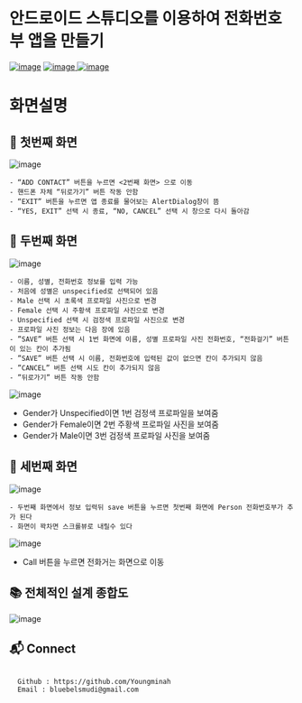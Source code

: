  
# 안드로이드 스튜디오를 이용하여 전화번호부 앱을 만들기
[![image](https://img.shields.io/badge/Build-Gradle%205.1.1-yellowgreen)](https://gradle.org/) 
[![image](https://img.shields.io/badge/Android%20SDK-API%2029%3A%20Android%209.%2B-brightgreen) ](https://developer.android.com/studio/?gclid=CjwKCAjwh7H7BRBBEiwAPXjadjupXKrLjEJYAGBpFkUAfz0EV5_K5790QOU1YjOq933gNe1xoCs6IhoCKXQQAvD_BwE&gclsrc=aw.ds)
[![image](https://img.shields.io/badge/Language-Java-orange)](https://www.java.com/ko/)




# 화면설명

## :memo: 첫번째 화면


![image](https://user-images.githubusercontent.com/42762236/94188797-d9e6c680-fee4-11ea-8d9e-a2f1dbcac173.png)


```
- “ADD CONTACT” 버튼을 누르면 <2번째 화면> 으로 이동
- 핸드폰 자체 “뒤로가기” 버튼 작동 안함
- “EXIT” 버튼을 누르면 앱 종료를 물어보는 AlertDialog창이 뜸
- “YES, EXIT” 선택 시 종료, “NO, CANCEL” 선택 시 창으로 다시 돌아감
```



## :memo: 두번째 화면
![image](https://user-images.githubusercontent.com/42762236/94189509-cc7e0c00-fee5-11ea-93d8-50dee6ad451f.png)



```
- 이름, 성별, 전화번호 정보를 입력 가능
- 처음에 성별은 unspecified로 선택되어 있음
- Male 선택 시 초록색 프로파일 사진으로 변경
- Female 선택 시 주황색 프로파일 사진으로 변경
- Unspecified 선택 시 검정색 프로파일 사진으로 변경
- 프로파일 사진 정보는 다음 장에 있음
- ”SAVE” 버튼 선택 시 1번 화면에 이름, 성별 프로파일 사진 전화번호, “전화걸기” 버튼이 있는 칸이 추가됨
- ”SAVE” 버튼 선택 시 이름, 전화번호에 입력된 값이 없으면 칸이 추가되지 않음
- ”CANCEL” 버튼 선택 시도 칸이 추가되지 않음
- ”뒤로가기” 버튼 작동 안함
```          
         
         

    
      
![image](https://user-images.githubusercontent.com/42762236/94189804-30083980-fee6-11ea-8f02-dc399e7e662e.png)

- Gender가 Unspecified이면 1번 검정색 프로파일을 보여줌
- Gender가 Female이면 2번 주황색 프로파일 사진을 보여줌
- Gender가 Male이면 3번 검정색 프로파일 사진을 보여줌



## :memo: 세번째 화면

![image](https://user-images.githubusercontent.com/42762236/94190664-609ca300-fee7-11ea-8a88-0de019c30a7b.png)


```
- 두번째 화면에서 정보 입력뒤 save 버튼을 누르면 첫번째 화면에 Person 전화번호부가 추가 된다
- 화면이 꽉차면 스크롤뷰로 내릴수 있다

```     



![image](https://user-images.githubusercontent.com/42762236/94190885-ad807980-fee7-11ea-98ca-7bc409e619d5.png)

- Call 버튼을 누르면 전화거는 화면으로 이동




## :books: 전체적인 설계 종합도 

![image](https://user-images.githubusercontent.com/42762236/94191060-ef112480-fee7-11ea-98da-e5bdfabd2c01.png)





## :mailbox_with_mail: Connect

```

  Github : https://github.com/Youngminah
  Email : bluebelsmudi@gmail.com
  
```






